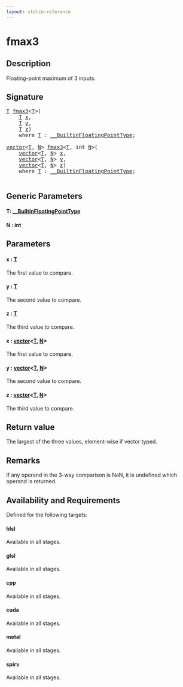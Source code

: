 ```yaml
---
layout: stdlib-reference
---
```


# fmax3

## Description

Floating-point maximum of 3 inputs.



## Signature 

<pre>
<a href="fmax3.html#typeparam-T" class="code_type">T</a> <a href="fmax3.html">fmax3</a>&lt;<a href="fmax3.html#typeparam-T" class="code_type">T</a>&gt;(
    <a href="fmax3.html#typeparam-T" class="code_type">T</a> <a href="fmax3.html#decl-x" class="code_param">x</a>,
    <a href="fmax3.html#typeparam-T" class="code_type">T</a> <a href="fmax3.html#decl-y" class="code_param">y</a>,
    <a href="fmax3.html#typeparam-T" class="code_type">T</a> <a href="fmax3.html#decl-z" class="code_param">z</a>)
    <span class='code_keyword'>where</span> <a href="fmax3.html#typeparam-T" class="code_type">T</a> : <a href="../interfaces/0_builtinfloatingpointtype-029hm/index.html" class="code_type">__BuiltinFloatingPointType</a>;

<a href="../types/vector/index.html" class="code_type">vector</a>&lt;<a href="fmax3.html#typeparam-T" class="code_type">T</a>, <a href="fmax3.html#decl-N" class="code_var">N</a>&gt; <a href="fmax3.html">fmax3</a>&lt;<a href="fmax3.html#typeparam-T" class="code_type">T</a>, <span class="code_keyword">int</span> <a href="fmax3.html#decl-N" class="code_var">N</a>&gt;(
    <a href="../types/vector/index.html" class="code_type">vector</a>&lt;<a href="fmax3.html#typeparam-T" class="code_type">T</a>, <a href="fmax3.html#decl-N" class="code_var">N</a>&gt; <a href="fmax3.html#decl-x" class="code_param">x</a>,
    <a href="../types/vector/index.html" class="code_type">vector</a>&lt;<a href="fmax3.html#typeparam-T" class="code_type">T</a>, <a href="fmax3.html#decl-N" class="code_var">N</a>&gt; <a href="fmax3.html#decl-y" class="code_param">y</a>,
    <a href="../types/vector/index.html" class="code_type">vector</a>&lt;<a href="fmax3.html#typeparam-T" class="code_type">T</a>, <a href="fmax3.html#decl-N" class="code_var">N</a>&gt; <a href="fmax3.html#decl-z" class="code_param">z</a>)
    <span class='code_keyword'>where</span> <a href="fmax3.html#typeparam-T" class="code_type">T</a> : <a href="../interfaces/0_builtinfloatingpointtype-029hm/index.html" class="code_type">__BuiltinFloatingPointType</a>;

</pre>

## Generic Parameters

####  <a id="typeparam-T"></a>T: [\_\_BuiltinFloatingPointType](../interfaces/0_builtinfloatingpointtype-029hm/index.html)
####  <a id="decl-N"></a>N  : int

## Parameters

####  <a id="decl-x"></a>x  : [T](fmax3.html#typeparam-T)
The first value to compare.

####  <a id="decl-y"></a>y  : [T](fmax3.html#typeparam-T)
The second value to compare.

####  <a id="decl-z"></a>z  : [T](fmax3.html#typeparam-T)
The third value to compare.

####  <a id="decl-x"></a>x  : [vector](../types/vector/index.html)\<[T](../types/vector/index.html#typeparam-T), [N](../types/vector/index.html#decl-N)\>
The first value to compare.

####  <a id="decl-y"></a>y  : [vector](../types/vector/index.html)\<[T](../types/vector/index.html#typeparam-T), [N](../types/vector/index.html#decl-N)\>
The second value to compare.

####  <a id="decl-z"></a>z  : [vector](../types/vector/index.html)\<[T](../types/vector/index.html#typeparam-T), [N](../types/vector/index.html#decl-N)\>
The third value to compare.


## Return value
The largest of the three values, element-wise if vector typed.

## Remarks
If any operand in the 3-way comparison is NaN, it is undefined which operand is returned.


## Availability and Requirements

Defined for the following targets:

#### hlsl
Available in all stages.

#### glsl
Available in all stages.

#### cpp
Available in all stages.

#### cuda
Available in all stages.

#### metal
Available in all stages.

#### spirv
Available in all stages.



